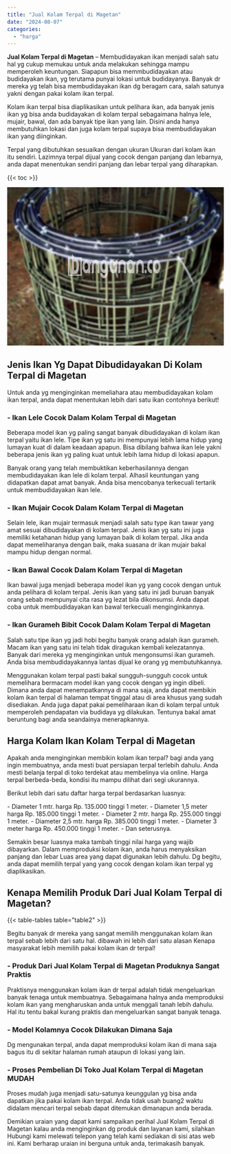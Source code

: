 ```yaml
---
title: "Jual Kolam Terpal di Magetan"
date: "2024-08-07"
categories: 
  - "harga"
---
```


**Jual Kolam Terpal di Magetan** – Membudidayakan ikan menjadi salah satu hal yg cukup memukau untuk anda melakukan sehingga mampu memperoleh keuntungan. Siapapun bisa memmbudidayakan atau budidayakan ikan, yg terutama punyai lokasi untuk budidayanya. Banyak dr mereka yg telah bisa membudidayakan ikan dg beragam cara, salah satunya yakni dengan pakai kolam ikan terpal.

Kolam ikan terpal bisa diaplikasikan untuk pelihara ikan, ada banyak jenis ikan yg bisa anda budidayakan di kolam terpal sebagaimana halnya lele, mujair, bawal, dan ada banyak tipe ikan yang lain. Disini anda hanya membutuhkan lokasi dan juga kolam terpal supaya bisa membudidayakan ikan yang diinginkan.

Terpal yang dibutuhkan sesuaikan dengan ukuran Ukuran dari kolam ikan itu sendiri. Lazimnya terpal dijual yang cocok dengan panjang dan lebarnya, anda dapat menentukan sendiri panjang dan lebar terpal yang diharapkan.

{{< toc >}}

![Jual Kolam Terpal di Magetan](/images/jual-kolam-terpal-60.png)

## Jenis Ikan Yg Dapat Dibudidayakan Di Kolam Terpal di Magetan

Untuk anda yg menginginkan memeliahara atau membudidayakan kolam ikan terpal, anda dapat menentukan lebih dari satu ikan contohnya berikut!

### \- Ikan Lele Cocok Dalam Kolam Terpal di Magetan

Beberapa model ikan yg paling sangat banyak dibudidayakan di kolam ikan terpal yaitu ikan lele. Tipe ikan yg satu ini mempunyai lebih lama hidup yang lumayan kuat di dalam keadaan apapun. Bisa dibilang bahwa ikan lele yakni beberapa jenis ikan yg paling kuat untuk lebih lama hidup di lokasi apapun.

Banyak orang yang telah membuktikan keberhasilannya dengan membudidayakan ikan lele di kolam terpal. Alhasil keuntungan yang didapatkan dapat amat banyak. Anda bisa mencobanya terkecuali tertarik untuk membudidayakan ikan lele.

### \- Ikan Mujair Cocok Dalam Kolam Terpal di Magetan

Selain lele, ikan mujair termasuk menjadi salah satu type ikan tawar yang amat sesuai dibudidayakan di kolam terpal. Jenis ikan yg satu ini juga memiliki ketahanan hidup yang lumayan baik di kolam terpal. Jika anda dapat memeliharanya dengan baik, maka suasana dr ikan mujair bakal mampu hidup dengan normal.

### \- Ikan Bawal Cocok Dalam Kolam Terpal di Magetan

Ikan bawal juga menjadi beberapa model ikan yg yang cocok dengan untuk anda pelihara di kolam terpal. Jenis ikan yang satu ini jadi buruan banyak orang sebab mempunyai cita rasa yg lezat bila dikonsumsi. Anda dapat coba untuk membudidayakan kan bawal terkecuali menginginkannya.

### \- Ikan Gurameh Bibit Cocok Dalam Kolam Terpal di Magetan

Salah satu tipe ikan yg jadi hobi begitu banyak orang adalah ikan gurameh. Macam ikan yang satu ini telah tidak diragukan kembali kelezatannya. Banyak dari mereka yg menginginkan untuk mengonsumsi ikan gurameh. Anda bisa membudidayakannya lantas dijual ke orang yg membutuhkannya.

Menggunakan kolam terpal pasti bakal sungguh-sungguh cocok untuk memelihara bermacam model ikan yang cocok dengan yg ingin dibeli. Dimana anda dapat menempatkannya di mana saja, anda dapat membikin kolam ikan terpal di halaman tempat tinggal atau di area khusus yang sudah disediakan. Anda juga dapat pakai pemeliharaan ikan di kolam terpal untuk memperoleh pendapatan via budidaya yg dilakukan. Tentunya bakal amat beruntung bagi anda seandainya menerapkannya.

## Harga Kolam Ikan Kolam Terpal di Magetan

Apakah anda menginginkan membikin kolam ikan terpal? bagi anda yang ingin membuatnya, anda mesti buat persiapan terpal terlebih dahulu. Anda mesti belanja terpal di toko terdekat atau membelinya via online. Harga terpal berbeda-beda, kondisi itu mampu dilihat dari segi ukurannya.

Berikut lebih dari satu daftar harga terpal berdasarkan luasnya:

\- Diameter 1 mtr. harga Rp. 135.000 tinggi 1 meter. - Diameter 1,5 meter harga Rp. 185.000 tinggi 1 meter. - Diameter 2 mtr. harga Rp. 255.000 tinggi 1 meter. - Diameter 2,5 mtr. harga Rp. 385.000 tinggi 1 meter. - Diameter 3 meter harga Rp. 450.000 tinggi 1 meter. - Dan seterusnya.

Semakin besar luasnya maka tambah tinggi nilai harga yang wajib dibayarkan. Dalam memproduksi kolam ikan, anda harus menyaksikan panjang dan lebar Luas area yang dapat digunakan lebih dahulu. Dg begitu, anda dapat memilih terpal yang yang cocok dengan kolam ikan terpal yg diaplikasikan.

## Kenapa Memilih Produk Dari Jual Kolam Terpal di Magetan?

{{< table-tables table="table2" >}}

Begitu banyak dr mereka yang sangat memilih menggunakan kolam ikan terpal sebab lebih dari satu hal. dibawah ini lebih dari satu alasan Kenapa masyarakat lebih memilih pakai kolam ikan dr terpal!

### \- Produk Dari Jual Kolam Terpal di Magetan Produknya Sangat Praktis

Praktisnya menggunakan kolam ikan dr terpal adalah tidak mengeluarkan banyak tenaga untuk membuatnya. Sebagaimana halnya anda memproduksi kolam ikan yang mengharuskan anda untuk menggali tanah lebih dahulu. Hal itu tentu bakal kurang praktis dan mengeluarkan sangat banyak tenaga.

### \- Model Kolamnya Cocok Dilakukan Dimana Saja

Dg mengunakan terpal, anda dapat memproduksi kolam ikan di mana saja bagus itu di sekitar halaman rumah ataupun di lokasi yang lain.

### \- Proses Pembelian Di Toko Jual Kolam Terpal di Magetan MUDAH

Proses mudah juga menjadi satu-satunya keunggulan yg bisa anda dapatkan jika pakai kolam ikan terpal. Anda tidak usah buang2 waktu didalam mencari terpal sebab dapat ditemukan dimanapun anda berada.

Demikian uraian yang dapat kami sampaikan perihal Jual Kolam Terpal di Magetan kalau anda menginginkan dg produk dan layanan kami, silahkan Hubungi kami melewati telepon yang telah kami sediakan di sisi atas web ini. Kami berharap uraian ini berguna untuk anda, terimakasih banyak.
